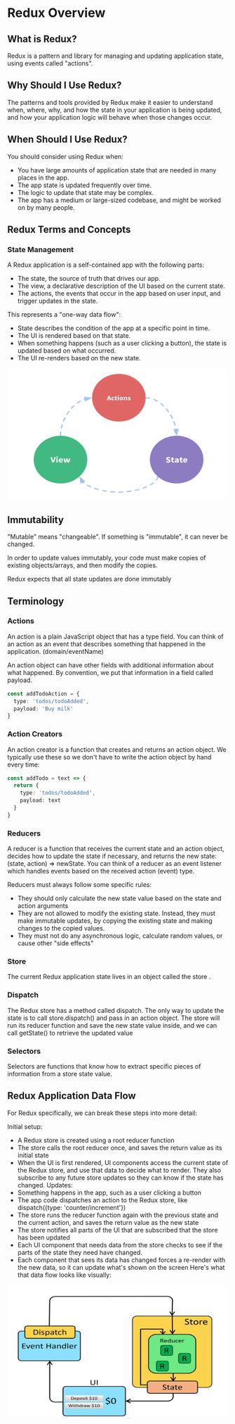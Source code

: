 # Redux Overview

## What is Redux?

Redux is a pattern and library for managing and updating application state, using events called "actions".

## Why Should I Use Redux?

The patterns and tools provided by Redux make it easier to understand when, where, why, and how the state in your application is being updated, and how your application logic will behave when those changes occur.

## When Should I Use Redux?

You should consider using Redux when:

- You have large amounts of application state that are needed in many places in the app.
- The app state is updated frequently over time.
- The logic to update that state may be complex.
- The app has a medium or large-sized codebase, and might be worked on by many people.

## Redux Terms and Concepts

### State Management

A Redux application is a self-contained app with the following parts:

- The state, the source of truth that drives our app.
- The view, a declarative description of the UI based on the current state.
- The actions, the events that occur in the app based on user input, and trigger updates in the state.

This represents a "one-way data flow":

- State describes the condition of the app at a specific point in time.
- The UI is rendered based on that state.
- When something happens (such as a user clicking a button), the state is updated based on what occurred.
- The UI re-renders based on the new state.

<img src="public/image.png" width="500" height="300">


## Immutability

"Mutable" means "changeable". If something is "immutable", it can never be changed.

In order to update values immutably, your code must make copies of existing objects/arrays, and then modify the copies.

Redux expects that all state updates are done immutably



## Terminology

### Actions
An action is a plain JavaScript object that has a type field. You can think of an action as an event that describes something that happened in the application. (domain/eventName)

An action object can have other fields with additional information about what happened. By convention, we put that information in a field called payload.

```typescript
const addTodoAction = {
  type: 'todos/todoAdded',
  payload: 'Buy milk'
}
```

### Action Creators
An action creator is a function that creates and returns an action object. We typically use these so we don't have to write the action object by hand every time:

```typescript
const addTodo = text => {
  return {
    type: 'todos/todoAdded',
    payload: text
  }
}
```

### Reducers
A reducer is a function that receives the current state and an action object, decides how to update the state if necessary, and returns the new state: (state, action) => newState. You can think of a reducer as an event listener which handles events based on the received action (event) type.

Reducers must always follow some specific rules:
- They should only calculate the new state value based on the state and action arguments
- They are not allowed to modify the existing state. Instead, they must make immutable updates, by copying the existing state and making changes to the copied values.
- They must not do any asynchronous logic, calculate random values, or cause other "side effects"


### Store
The current Redux application state lives in an object called the store .


### Dispatch
The Redux store has a method called dispatch. The only way to update the state is to call store.dispatch() and pass in an action object. The store will run its reducer function and save the new state value inside, and we can call getState() to retrieve the updated value

### Selectors
Selectors are functions that know how to extract specific pieces of information from a store state value. 


## Redux Application Data Flow

For Redux specifically, we can break these steps into more detail:

Initial setup:
- A Redux store is created using a root reducer function
- The store calls the root reducer once, and saves the return value as its initial state
- When the UI is first rendered, UI components access the current state of the Redux store, and use that data to decide what to render. They also subscribe to any future store updates so they can know if the state has changed.
Updates:
- Something happens in the app, such as a user clicking a button
- The app code dispatches an action to the Redux store, like dispatch({type: 'counter/increment'})
- The store runs the reducer function again with the previous state and the current action, and saves the return value as the new state
- The store notifies all parts of the UI that are subscribed that the store has been updated
- Each UI component that needs data from the store checks to see if the parts of the state they need have changed.
- Each component that sees its data has changed forces a re-render with the new data, so it can update what's shown on the screen
Here's what that data flow looks like visually:

<img src="public/image2.gif" width="500" height="300">


